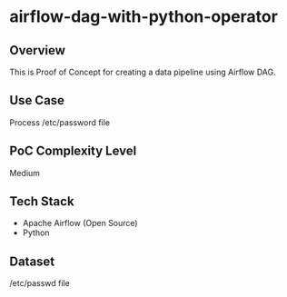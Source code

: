 # airflow-dag-with-python-operator

## Overview
This is Proof of Concept for creating a data pipeline using Airflow DAG.

## Use Case
Process /etc/password file

## PoC Complexity Level
Medium

## Tech Stack
- Apache Airflow (Open Source)
- Python

## Dataset
/etc/passwd file
